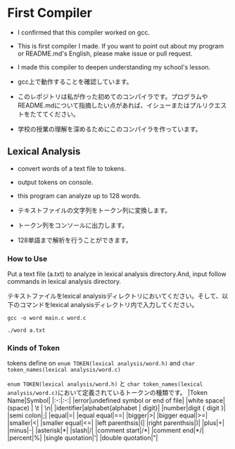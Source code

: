 # First Compiler
- I confirmed that this compiler worked on gcc.
- This is first compiler I made. If you want to point out about my program or README.md's English, please make issue or pull request.

- I made this compiler to deepen understanding my school's lesson.

- gcc上で動作することを確認しています。
- このレポジトリは私が作った初めてのコンパイラです。プログラムやREADME.mdについて指摘したい点があれば、イシューまたはプルリクエストをたててください。
- 学校の授業の理解を深めるためにこのコンパイラを作っています。

## Lexical Analysis
- convert words of a text file to tokens.
- output tokens on console.
- this program can analyze up to 128 words.

- テキストファイルの文字列をトークン列に変換します。
- トークン列をコンソールに出力します。
- 128単語まで解析を行うことができます。

### How to Use
Put a text file (a.txt) to analyze in lexical analysis directory.And, input follow commands in lexical analysis directory.

テキストファイルをlexical analysisディレクトリにおいてください。そして、以下のコマンドをlexical analysisディレクトリ内で入力してください。

```gcc -o word main.c word.c```

```./word a.txt```

### Kinds of Token
tokens define on `enum TOKEN(lexical analysis/word.h)` and `char token_names(lexical analysis/word.c)`

`enum TOKEN(lexical analysis/word.h)` と `char token_names(lexical analysis/word.c)`において定義されているトークンの種類です。
|Token Name|Symbol|
|:-:|:-:|
|error|undefined symbol or end of file|
|white space| (space) \| \t \| \n|
|identifier|alphabet{alphabet \| digit}|
|number|digit { digit }|
|semi colon|;|
|equal|=|
|equal equal|==|
|bigger|>|
|bigger equal|>=|
|smaller|<|
|smaller equal|<=|
|left parenthsis|(|
|right parenthsis|)|
|plus|+|
|minus|-|
|asterisk|\*|
|slash|/|
|comment start|/\*|
|comment end|\*/|
|percent|%|
|single quotation|'|
|double quotation|"|

